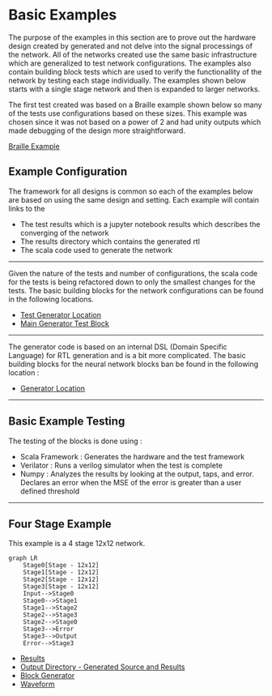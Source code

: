 # Basic Examples

The purpose of the examples in this section are to prove out the hardware design created by generated and not delve into the signal processings of the network. All of the networks created use the same basic infrastructure which are generalized to test network configurations. The examples also contain building block tests which are used to verify the functionallity of the network by testing each stage individually. The examples shown below starts with a single stage network and then is expanded to larger networks. 

The first test created was based on a Braille example shown below so many of the tests use configurations based on these sizes. This example was chosen since it was not based on a power of 2 and had unity outputs which made debugging of the design more straightforward. 

[Braille Example](http://neuroph.sourceforge.net/tutorials/Braille/RecognitionOfBrailleAlphabetUsingNeuralNetworks.html)

## Example Configuration

The framework for all designs is common so each of the examples below are based on using the same design and setting. Each example will contain links to the 

* The test results which is a jupyter notebook results which describes the converging of the network
* The results directory which contains the generated rtl
* The scala code used to generate the network

-----

Given the nature of the tests and number of configurations, the scala code for the tests is being refactored down to only the smallest changes for the tests. The basic building blocks for the network configurations can be found in the following locations. 

* [Test Generator Location](https://github.com/andywag/NeuralHDL/tree/master/src/test/scala/com/simplifide/generate/neural)
* [Main Generator Test Block](https://github.com/andywag/NeuralHDL/tree/master/src/test/scala/com/simplifide/generate/neural/BasicNetworkTest.scala)

-----

The generator code is based on an internal DSL (Domain Specific Language) for RTL generation and is a bit more complicated. The basic building blocks for the neural network blocks ban be found in the following location : 

* [Generator Location](https://github.com/andywag/NeuralHDL/tree/master/src/main/scala/com/simplifide/generate/blocks/neural)

-----
## Basic Example Testing

The testing of the blocks is done using : 

* Scala Framework : Generates the hardware and the test framework
* Verilator       : Runs a verilog simulator when the test is complete
* Numpy           : Analyzes the results by looking at the output, taps, and error. Declares an error when the MSE of the error is greater than a user defined threshold

-----
## Four Stage Example

This example is a 4 stage 12x12 network. 

```mermaid
graph LR
    Stage0[Stage - 12x12]
    Stage1[Stage - 12x12]
    Stage2[Stage - 12x12]
    Stage3[Stage - 12x12]
    Input-->Stage0
    Stage0-->Stage1
    Stage1-->Stage2
    Stage2-->Stage3
    Stage2-->Stage0
    Stage3-->Error
    Stage3-->Output
    Error-->Stage3
```

* [Results](https://github.com/andywag/NeuralHDL/blob/master/docs/results/MultiStage.ipynb)
* [Output Directory - Generated Source and Results](https://github.com/andywag/NeuralHDL/tree/master/tests/four_12_12)
* [Block Generator](https://github.com/andywag/NeuralHDL/tree/master/src/test/scala/com/simplifide/generate/neural/MultiStageTest.scala)
* [Waveform](https://github.com/andywag/NeuralHDL/blob/master/tests/four_12_12/simx.vcd)

